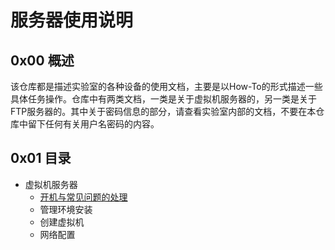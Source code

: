 服务器使用说明
===============

0x00 概述
---------------

该仓库都是描述实验室的各种设备的使用文档，主要是以How-To的形式描述一些具体任务操作。仓库中有两类文档，一类是关于虚拟机服务器的，另一类是关于FTP服务器的。其中关于密码信息的部分，请查看实验室内部的文档，不要在本仓库中留下任何有关用户名密码的内容。

0x01 目录
----------------
+ 虚拟机服务器
  + [开机与常见问题的处理](虚拟机服务器/开机与常见问题的处理.md)
  + 管理环境安装
  + 创建虚拟机
  + 网络配置

